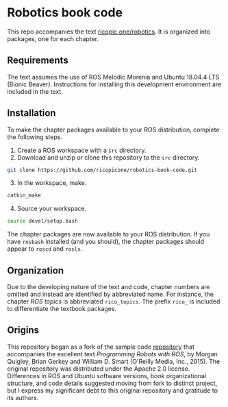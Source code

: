 # Robotics book code

This repo accompanies the text [ricopic.one/robotics](http://ricopic.one/robotics). It is organized into packages, one for each chapter. 

## Requirements

The text assumes the use of ROS Melodic Morenia and Ubuntu 18.04.4 LTS (Bionic Beaver). Instructions for installing this development environment are included in the text.

## Installation

To make the chapter packages available to your ROS distribution, complete the following steps.

1. Create a ROS workspace with a `src` directory.
2. Download and unzip or clone this repository to the `src` directory.
```bash
git clone https://github.com/ricopicone/robotics-book-code.git
```
3. In the workspace, make.
```bash
catkin_make
```
4. Source your workspace.
```bash
source devel/setup.bash
```

The chapter packages are now available to your ROS distribution. If you have `rosbash` installed (and you should), the chapter packages should appear to `roscd` and `rosls`.

## Organization

Due to the developing nature of the text and code, chapter numbers are omitted and instead are identified by abbreviated name. For instance, the chapter _ROS topics_ is abbreviated `rico_topics`. The prefix `rico_` is included to differentiate the textbook packages.

## Origins

This repository began as a fork of the sample code [repository](https://github.com/gbiggs/ros_book_sample_code) that accompanies the excellent text _Programming Robots with ROS_, by Morgan Quigley, Brian Gerkey and William D. Smart (O'Reilly Media, Inc., 2015). The original repository was distributed under the Apache 2.0 license. Differences in ROS and Ubuntu software versions, book organizational structure, and code details suggested moving from fork to distinct project, but I express my significant debt to this original repository and gratitude to its authors.

